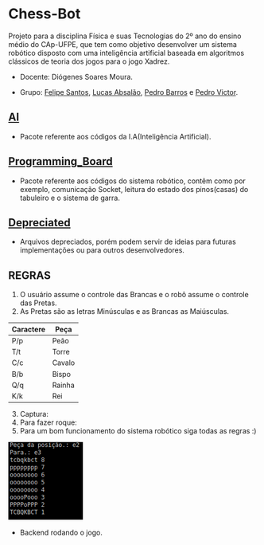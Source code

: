 # Chess-Bot

Projeto para a disciplina Física e suas Tecnologias do 2º ano do ensino médio do CAp-UFPE, que tem como objetivo desenvolver um sistema robótico disposto com uma inteligência artificial baseada em algoritmos clássicos de teoria dos jogos para o jogo Xadrez.

- Docente: Diógenes Soares Moura.

- Grupo: [Felipe Santos](https://github.com/SageScroll18144), [Lucas Absalão](https://github.com/LightAsh04), [Pedro Barros](https://github.com/lightTuring) e [Pedro Victor](https://github.com/defBig).

## [AI](https://github.com/lightTuring/chess-ai/tree/master/AI)

- Pacote referente aos códigos da I.A(Inteligência Artificial).

## [Programming_Board](https://github.com/lightTuring/chess-ai/tree/master/Programming_Board)

- Pacote referente aos códigos do sistema robótico, contêm como por exemplo, comunicação Socket, leitura do estado dos pinos(casas) do tabuleiro e o sistema de garra.

## [Depreciated](https://github.com/lightTuring/chess-ai/tree/master/Depreciated)

- Arquivos depreciados, porém podem servir de ideias para futuras implementações ou para outros desenvolvedores.

## REGRAS

1. O usuário assume o controle das Brancas e o robô assume o controle das Pretas.
2. As Pretas são as letras Minúsculas e as Brancas as Maiúsculas.

|    Caractere      | Peça                                          |
| ---------------- | ------------------------------------------------------ |
| P/p                | Peão |
| T/t                | Torre                                  |
| C/c                |     Cavalo        |
| B/b                |        Bispo     |
| Q/q                |         Rainha    |
| K/k                |          Rei   |

3. Captura:
4. Para fazer roque:
5. Para um bom funcionamento do sistema robótico siga todas as regras :)

![Screenshot](gchess.png)

- Backend rodando o jogo.
